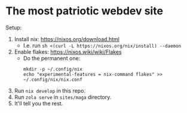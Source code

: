 # The most patriotic webdev site

Setup:

1. Install nix: https://nixos.org/download.html
   - I.e. run `sh <(curl -L https://nixos.org/nix/install) --daemon`
1. Enable flakes: https://nixos.wiki/wiki/Flakes
   - Do the permanent one:
     ```
     mkdir -p ~/.config/nix
     echo "experimental-features = nix-command flakes" >> ~/.config/nix/nix.conf
     ```
1. Run `nix develop` in this repo.
1. Run `zola serve` in `sites/maga` directory.
1. It'll tell you the rest.
